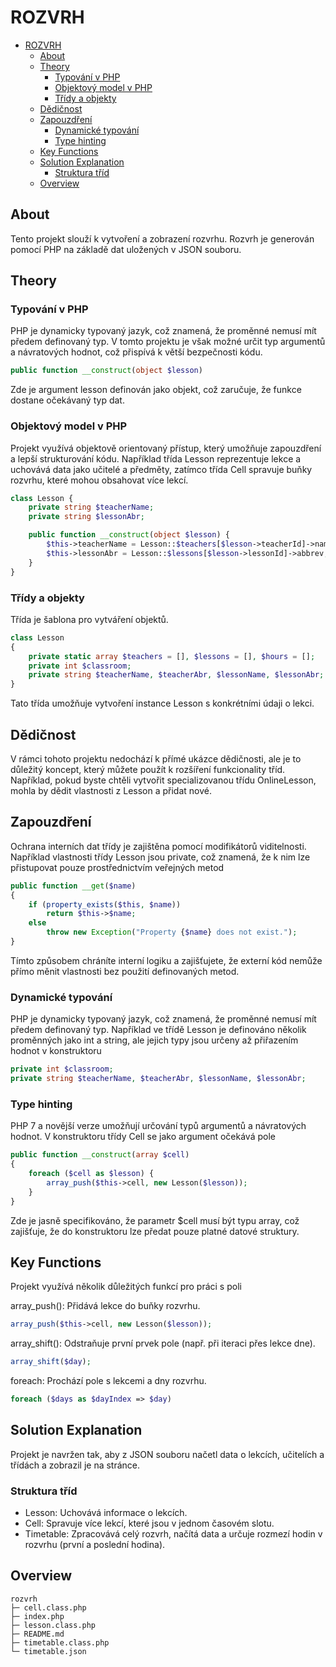 # ROZVRH

- [ROZVRH](#rozvrh)
  - [About ](#about-)
  - [Theory ](#theory-)
    - [Typování v PHP](#typování-v-php)
    - [Objektový model v PHP](#objektový-model-v-php)
    - [Třídy a objekty](#třídy-a-objekty)
  - [Dědičnost](#dědičnost)
  - [Zapouzdření](#zapouzdření)
    - [Dynamické typování](#dynamické-typování)
    - [Type hinting](#type-hinting)
  - [Key Functions ](#key-functions-)
  - [Solution Explanation ](#solution-explanation-)
    - [Struktura tříd](#struktura-tříd)
  - [Overview ](#overview-)

## About <a name = "about"></a>

Tento projekt slouží k vytvoření a zobrazení rozvrhu. Rozvrh je generován pomocí PHP na základě dat uložených v JSON souboru.

## Theory <a name = "theory"></a>

### Typování v PHP
PHP je dynamicky typovaný jazyk, což znamená, že proměnné nemusí mít předem definovaný typ. V tomto projektu je však možné určit typ argumentů a návratových hodnot, což přispívá k větší bezpečnosti kódu. 

```php
public function __construct(object $lesson)
```
Zde je argument lesson definován jako objekt, což zaručuje, že funkce dostane očekávaný typ dat.

### Objektový model v PHP
Projekt využívá objektově orientovaný přístup, který umožňuje zapouzdření a lepší strukturování kódu. Například třída Lesson reprezentuje lekce a uchovává data jako učitelé a předměty, zatímco třída Cell spravuje buňky rozvrhu, které mohou obsahovat více lekcí.

```php
class Lesson {
    private string $teacherName;
    private string $lessonAbr;

    public function __construct(object $lesson) {
        $this->teacherName = Lesson::$teachers[$lesson->teacherId]->name;
        $this->lessonAbr = Lesson::$lessons[$lesson->lessonId]->abbrev;
    }
}
```

### Třídy a objekty
Třída je šablona pro vytváření objektů.


```php
class Lesson
{
    private static array $teachers = [], $lessons = [], $hours = [];
    private int $classroom;
    private string $teacherName, $teacherAbr, $lessonName, $lessonAbr;
}
```

Tato třída umožňuje vytvoření instance Lesson s konkrétními údaji o lekci.

## Dědičnost
V rámci tohoto projektu nedochází k přímé ukázce dědičnosti, ale je to důležitý koncept, který můžete použít k rozšíření funkcionality tříd. Například, pokud byste chtěli vytvořit specializovanou třídu OnlineLesson, mohla by dědit vlastnosti z Lesson a přidat nové.

## Zapouzdření
Ochrana interních dat třídy je zajištěna pomocí modifikátorů viditelnosti. Například vlastnosti třídy Lesson jsou private, což znamená, že k nim lze přistupovat pouze prostřednictvím veřejných metod

```php
public function __get($name)
{
    if (property_exists($this, $name))
        return $this->$name;
    else
        throw new Exception("Property {$name} does not exist.");
}
```
Tímto způsobem chráníte interní logiku a zajišťujete, že externí kód nemůže přímo měnit vlastnosti bez použití definovaných metod.

### Dynamické typování
PHP je dynamicky typovaný jazyk, což znamená, že proměnné nemusí mít předem definovaný typ. Například ve třídě Lesson je definováno několik proměnných jako int a string, ale jejich typy jsou určeny až přiřazením hodnot v konstruktoru

```php
private int $classroom;
private string $teacherName, $teacherAbr, $lessonName, $lessonAbr;
```

### Type hinting
PHP 7 a novější verze umožňují určování typů argumentů a návratových hodnot. V konstruktoru třídy Cell se jako argument očekává pole

```php
public function __construct(array $cell)
{
    foreach ($cell as $lesson) {
        array_push($this->cell, new Lesson($lesson));
    }
}
```

Zde je jasně specifikováno, že parametr $cell musí být typu array, což zajišťuje, že do konstruktoru lze předat pouze platné datové struktury.


## Key Functions <a name = "key-functions"></a>
Projekt využívá několik důležitých funkcí pro práci s poli

array_push(): Přidává lekce do buňky rozvrhu.

```php
array_push($this->cell, new Lesson($lesson));
```

array_shift(): Odstraňuje první prvek pole (např. při iteraci přes lekce dne).

```php
array_shift($day);
```

foreach: Prochází pole s lekcemi a dny rozvrhu.

```php
foreach ($days as $dayIndex => $day)
```

## Solution Explanation <a name = "solution-explanation"></a>
Projekt je navržen tak, aby z JSON souboru načetl data o lekcích, učitelích a třídách a zobrazil je na stránce.

### Struktura tříd
 - Lesson: Uchovává informace o lekcích.
 - Cell: Spravuje více lekcí, které jsou v jednom časovém slotu.
 - Timetable: Zpracovává celý rozvrh, načítá data a určuje rozmezí hodin v rozvrhu (první a poslední hodina).

## Overview <a name="overview"></a>

```
rozvrh
├─ cell.class.php
├─ index.php
├─ lesson.class.php
├─ README.md
├─ timetable.class.php
└─ timetable.json
```
